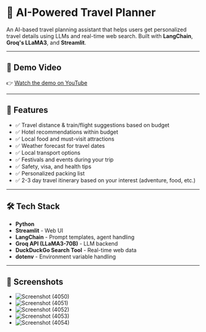 # 🧳 AI-Powered Travel Planner

An AI-based travel planning assistant that helps users get personalized travel details using LLMs and real-time web search. Built with **LangChain**, **Groq's LLaMA3**, and **Streamlit**.

---

## 🎥 Demo Video

👉 [Watch the demo on YouTube](https://youtu.be/A9vH4R9kHRQ)

---

## 🔧 Features

- ✅ Travel distance & train/flight suggestions based on budget
- ✅ Hotel recommendations within budget
- ✅ Local food and must-visit attractions
- ✅ Weather forecast for travel dates
- ✅ Local transport options
- ✅ Festivals and events during your trip
- ✅ Safety, visa, and health tips
- ✅ Personalized packing list
- ✅ 2-3 day travel itinerary based on your interest (adventure, food, etc.)

---

## 🛠 Tech Stack

- **Python**
- **Streamlit** - Web UI
- **LangChain** - Prompt templates, agent handling
- **Groq API (LLaMA3-70B)** - LLM backend
- **DuckDuckGo Search Tool** - Real-time web data
- **dotenv** - Environment variable handling

---

## 📸 Screenshots

- ![Screenshot (4050)](https://github.com/user-attachments/assets/02997f71-9d9a-497c-93fc-176e450a7fff)
- ![Screenshot (4051)](https://github.com/user-attachments/assets/5c71ce45-470f-4d5b-b47a-e67abd4f966e)
- ![Screenshot (4052)](https://github.com/user-attachments/assets/7fd7a402-dae6-47c3-a499-875916dae21a)
- ![Screenshot (4053)](https://github.com/user-attachments/assets/c3b4d0cf-dbfa-4178-a657-d7876d2bda58)
- ![Screenshot (4054)](https://github.com/user-attachments/assets/ddb257ba-5823-4897-8e94-7c2f8aff97b2)
  





